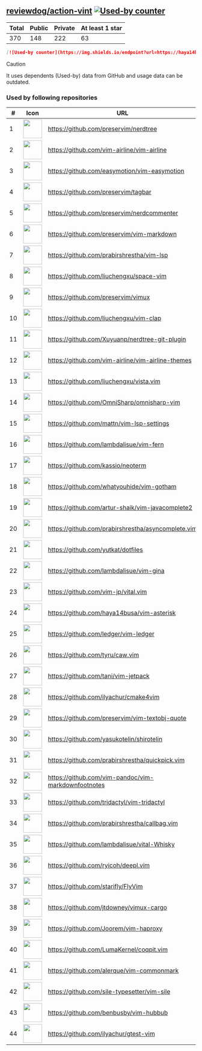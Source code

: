 





## [reviewdog/action-vint](https://github.com/reviewdog/action-vint) [![Used-by counter](https://img.shields.io/endpoint?url=https://haya14busa.github.io/github-used-by/data/reviewdog/action-vint/shieldsio.json)](https://github.com/haya14busa/github-used-by/tree/main/repo/reviewdog/action-vint)

| Total | Public | Private | At least 1 star
| ----- | ------ | ------- | ---------------
| 370 | 148 | 222 | 63 |

```md
[![Used-by counter](https://img.shields.io/endpoint?url=https://haya14busa.github.io/github-used-by/data/reviewdog/action-vint/shieldsio.json)](https://github.com/haya14busa/github-used-by/tree/main/repo/reviewdog/action-vint)
```

> [!CAUTION]
> It uses dependents (Used-by) data from GitHub and usage data can be outdated.

### Used by following repositories

| # | Icon | URL | Stars |
| -- | -- | -- | -- | 
|1|<img src="https://github.com/preservim.png" width=50 height=50>|https://github.com/preservim/nerdtree|19984|
|2|<img src="https://github.com/vim-airline.png" width=50 height=50>|https://github.com/vim-airline/vim-airline|17924|
|3|<img src="https://github.com/easymotion.png" width=50 height=50>|https://github.com/easymotion/vim-easymotion|7665|
|4|<img src="https://github.com/preservim.png" width=50 height=50>|https://github.com/preservim/tagbar|6208|
|5|<img src="https://github.com/preservim.png" width=50 height=50>|https://github.com/preservim/nerdcommenter|5015|
|6|<img src="https://github.com/preservim.png" width=50 height=50>|https://github.com/preservim/vim-markdown|4779|
|7|<img src="https://github.com/prabirshrestha.png" width=50 height=50>|https://github.com/prabirshrestha/vim-lsp|3298|
|8|<img src="https://github.com/liuchengxu.png" width=50 height=50>|https://github.com/liuchengxu/space-vim|2856|
|9|<img src="https://github.com/preservim.png" width=50 height=50>|https://github.com/preservim/vimux|2264|
|10|<img src="https://github.com/liuchengxu.png" width=50 height=50>|https://github.com/liuchengxu/vim-clap|2133|
|11|<img src="https://github.com/Xuyuanp.png" width=50 height=50>|https://github.com/Xuyuanp/nerdtree-git-plugin|2089|
|12|<img src="https://github.com/vim-airline.png" width=50 height=50>|https://github.com/vim-airline/vim-airline-themes|2074|
|13|<img src="https://github.com/liuchengxu.png" width=50 height=50>|https://github.com/liuchengxu/vista.vim|1935|
|14|<img src="https://github.com/OmniSharp.png" width=50 height=50>|https://github.com/OmniSharp/omnisharp-vim|1760|
|15|<img src="https://github.com/mattn.png" width=50 height=50>|https://github.com/mattn/vim-lsp-settings|1373|
|16|<img src="https://github.com/lambdalisue.png" width=50 height=50>|https://github.com/lambdalisue/vim-fern|1332|
|17|<img src="https://github.com/kassio.png" width=50 height=50>|https://github.com/kassio/neoterm|1329|
|18|<img src="https://github.com/whatyouhide.png" width=50 height=50>|https://github.com/whatyouhide/vim-gotham|1279|
|19|<img src="https://github.com/artur-shaik.png" width=50 height=50>|https://github.com/artur-shaik/vim-javacomplete2|971|
|20|<img src="https://github.com/prabirshrestha.png" width=50 height=50>|https://github.com/prabirshrestha/asyncomplete.vim|959|
|21|<img src="https://github.com/yutkat.png" width=50 height=50>|https://github.com/yutkat/dotfiles|883|
|22|<img src="https://github.com/lambdalisue.png" width=50 height=50>|https://github.com/lambdalisue/vim-gina|689|
|23|<img src="https://github.com/vim-jp.png" width=50 height=50>|https://github.com/vim-jp/vital.vim|584|
|24|<img src="https://github.com/haya14busa.png" width=50 height=50>|https://github.com/haya14busa/vim-asterisk|397|
|25|<img src="https://github.com/ledger.png" width=50 height=50>|https://github.com/ledger/vim-ledger|383|
|26|<img src="https://github.com/tyru.png" width=50 height=50>|https://github.com/tyru/caw.vim|378|
|27|<img src="https://github.com/tani.png" width=50 height=50>|https://github.com/tani/vim-jetpack|341|
|28|<img src="https://github.com/ilyachur.png" width=50 height=50>|https://github.com/ilyachur/cmake4vim|131|
|29|<img src="https://github.com/preservim.png" width=50 height=50>|https://github.com/preservim/vim-textobj-quote|124|
|30|<img src="https://github.com/yasukotelin.png" width=50 height=50>|https://github.com/yasukotelin/shirotelin|91|
|31|<img src="https://github.com/prabirshrestha.png" width=50 height=50>|https://github.com/prabirshrestha/quickpick.vim|78|
|32|<img src="https://github.com/vim-pandoc.png" width=50 height=50>|https://github.com/vim-pandoc/vim-markdownfootnotes|41|
|33|<img src="https://github.com/tridactyl.png" width=50 height=50>|https://github.com/tridactyl/vim-tridactyl|37|
|34|<img src="https://github.com/prabirshrestha.png" width=50 height=50>|https://github.com/prabirshrestha/callbag.vim|29|
|35|<img src="https://github.com/lambdalisue.png" width=50 height=50>|https://github.com/lambdalisue/vital-Whisky|29|
|36|<img src="https://github.com/ryicoh.png" width=50 height=50>|https://github.com/ryicoh/deepl.vim|28|
|37|<img src="https://github.com/starifly.png" width=50 height=50>|https://github.com/starifly/FlyVim|24|
|38|<img src="https://github.com/jtdowney.png" width=50 height=50>|https://github.com/jtdowney/vimux-cargo|24|
|39|<img src="https://github.com/Joorem.png" width=50 height=50>|https://github.com/Joorem/vim-haproxy|21|
|40|<img src="https://github.com/LumaKernel.png" width=50 height=50>|https://github.com/LumaKernel/coqpit.vim|10|
|41|<img src="https://github.com/alerque.png" width=50 height=50>|https://github.com/alerque/vim-commonmark|9|
|42|<img src="https://github.com/sile-typesetter.png" width=50 height=50>|https://github.com/sile-typesetter/vim-sile|9|
|43|<img src="https://github.com/benbusby.png" width=50 height=50>|https://github.com/benbusby/vim-hubbub|6|
|44|<img src="https://github.com/ilyachur.png" width=50 height=50>|https://github.com/ilyachur/gtest-vim|5|
